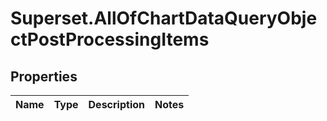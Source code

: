# Superset.AllOfChartDataQueryObjectPostProcessingItems

## Properties
Name | Type | Description | Notes
------------ | ------------- | ------------- | -------------
